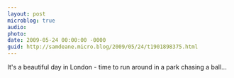 ```yaml
---
layout: post
microblog: true
audio: 
photo: 
date: 2009-05-24 00:00:00 -0000
guid: http://samdeane.micro.blog/2009/05/24/t1901898375.html
---
```

It's a beautiful day in London - time to run around in a park chasing a ball...
